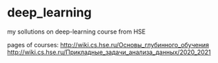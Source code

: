 # deep_learning
my sollutions on deep-learning course from HSE

pages of courses:
http://wiki.cs.hse.ru/Основы_глубинного_обучения
http://wiki.cs.hse.ru/Прикладные_задачи_анализа_данных/2020_2021
